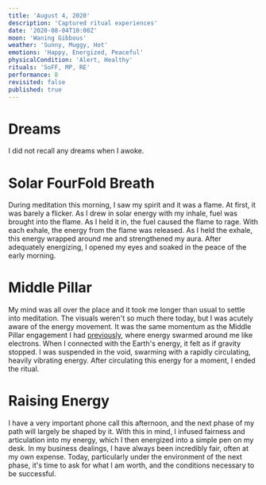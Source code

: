 ```yaml
---
title: 'August 4, 2020'
description: 'Captured ritual experiences'
date: '2020-08-04T10:00Z'
moon: 'Waning Gibbous'
weather: 'Sunny, Muggy, Hot'
emotions: 'Happy, Energized, Peaceful'
physicalCondition: 'Alert, Healthy'
rituals: 'SoFF, MP, RE'
performance: 8
revisited: false
published: true
---
```


# Dreams

I did not recall any dreams when I awoke.

# Solar FourFold Breath

During meditation this morning, I saw my spirit and it was a flame. At first, it was barely a flicker. As I drew in solar energy with my inhale, fuel was brought into the flame. As I held it in, the fuel caused the flame to rage. With each exhale, the energy from the flame was released. As I held the exhale, this energy wrapped around me and strengthened my aura. After adequately energizing, I opened my eyes and soaked in the peace of the early morning.

# Middle Pillar

My mind was all over the place and it took me longer than usual to settle into meditation. The visuals weren't so much there today, but I was acutely aware of the energy movement. It was the same momentum as the Middle Pillar engagement I had [previously](https://www.magick-journal.com/ritual/2020/07/31/), where energy swarmed around me like electrons. When I connected with the Earth's energy, it felt as if gravity stopped. I was suspended in the void, swarming with a rapidly circulating, heavily vibrating energy. After circulating this energy for a moment, I ended the ritual.

# Raising Energy

I have a very important phone call this afternoon, and the next phase of my path will largely be shaped by it. With this in mind, I infused fairness and articulation into my energy, which I then energized into a simple pen on my desk. In my business dealings, I have always been incredibly fair, often at my own expense. Today, particularly under the environment of the next phase, it's time to ask for what I am worth, and the conditions necessary to be successful.